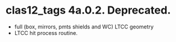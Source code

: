 # clas12_tags 4a.0.2. Deprecated.

- full (box, mirrors, pmts shields and WC) LTCC geometry
- LTCC hit process routine.
